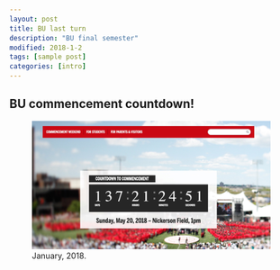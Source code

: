 ```yaml
---
layout: post
title: BU last turn
description: "BU final semester"
modified: 2018-1-2
tags: [sample post]
categories: [intro]
---
```


## BU commencement countdown!

<figure>
	<a ><img src="/images/commencement.jpg" alt=""></a>
	<figcaption><a title="January, 2018">January, 2018</a>.</figcaption>
</figure>
